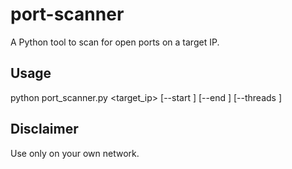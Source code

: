 # port-scanner

A Python tool to scan for open ports on a target IP.

## Usage
python port_scanner.py <target_ip> [--start <port>] [--end <port>] [--threads <num>]

## Disclaimer
Use only on your own network.
